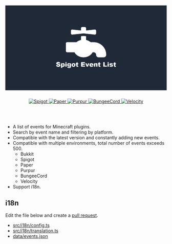 <h1 align="center">
  <a href="https://spigot-event-list.s7a.dev">
    <img src="public/logo.png" alt="spigot-event-list"/>
  </a>
</h1>

<p align="center">
  <a href="https://www.spigotmc.org">
    <img alt="Spigot" src="https://img.shields.io/badge/dynamic/json?url=https%3A%2F%2Fgithub.com%2Fsya-ri%2Fspigot-event-list%2Fraw%2Fmaster%2Fdata%2Fversions.json&query=Spigot&label=Spigot&color=orange" />
  </a>
  <a href="https://papermc.io/downloads/paper">
    <img alt="Paper" src="https://img.shields.io/badge/dynamic/json?url=https%3A%2F%2Fgithub.com%2Fsya-ri%2Fspigot-event-list%2Fraw%2Fmaster%2Fdata%2Fversions.json&query=Paper&label=Paper&color=lightgray" />
  </a>
  <a href="https://purpurmc.org">
    <img alt="Purpur" src="https://img.shields.io/badge/dynamic/json?url=https%3A%2F%2Fgithub.com%2Fsya-ri%2Fspigot-event-list%2Fraw%2Fmaster%2Fdata%2Fversions.json&query=Purpur&label=Purpur&color=blueviolet" />
  </a>
  <a href="https://www.spigotmc.org/wiki/bungeecord">
    <img alt="BungeeCord" src="https://img.shields.io/badge/dynamic/json?url=https%3A%2F%2Fgithub.com%2Fsya-ri%2Fspigot-event-list%2Fraw%2Fmaster%2Fdata%2Fversions.json&query=Bungee&label=Bungee&color=yellow" />
  </a>
  <a href="https://papermc.io/downloads/velocity">
    <img alt="Velocity" src="https://img.shields.io/badge/dynamic/json?url=https%3A%2F%2Fgithub.com%2Fsya-ri%2Fspigot-event-list%2Fraw%2Fmaster%2Fdata%2Fversions.json&query=Velocity&label=Velocity&color=lightgreen" />
  </a>
</p>

<br />
<br />

- A list of events for Minecraft plugins.
- Search by event name and filtering by platform.
- Compatible with the latest version and constantly adding new events.
- Compatible with multiple environments, total number of events exceeds 500.
  - Bukkit
  - Spigot
  - Paper
  - Purpur
  - BungeeCord
  - Velocity
- Support i18n.

## i18n

Edit the file below and create a [pull request](https://github.com/sya-ri/spigot-event-list/pulls).

- [src/i18n/config.ts](src/i18n/config.ts)
- [src/i18n/translation.ts](src/i18n/translation.ts)
- [data/events.json](data/events.json)
